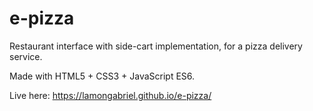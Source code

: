 # e-pizza

Restaurant interface with side-cart implementation, for a pizza delivery service.

Made with HTML5 + CSS3 + JavaScript ES6.

Live here: https://lamongabriel.github.io/e-pizza/
